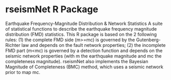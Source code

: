 # rseismNet R Package
Earthquake Frequency-Magnitude Distribution & Network Statistics
A suite of statistical functions to describe the earthquake frequency
    magnitude distribution (FMD) statistics. This R package is based on the 2 following 
    rules: (1) the complete FMD side (m>=mc) is governed by the Gutenberg-Richter law 
    and depends on the fault network properties; (2) the incomplete FMD part (m<mc) is 
    governed by a detection function and depends on the seismic network properties 
    (with m the earthquake magnitude and mc the completeness magnitude). rseismNet also
    implements the Bayesian Magnitude of Completeness (BMC) method, which uses a seismic
    network prior to map mc.
